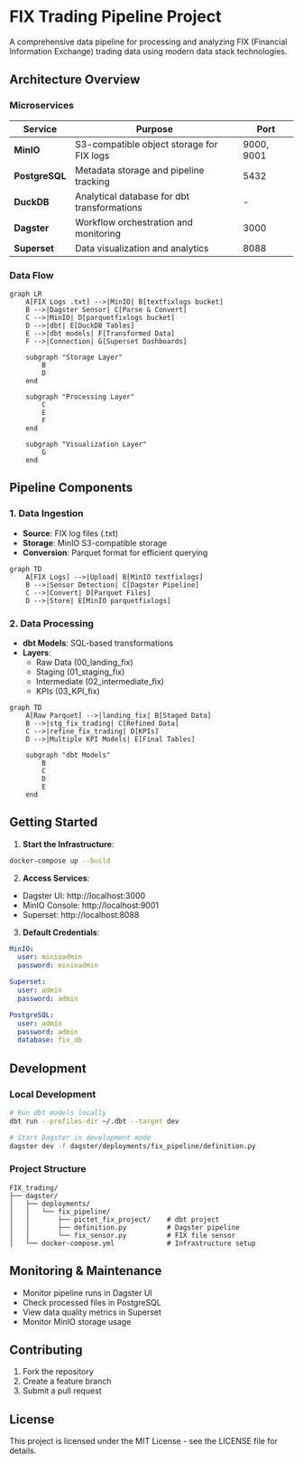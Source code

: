 # FIX Trading Pipeline Project

A comprehensive data pipeline for processing and analyzing FIX (Financial Information Exchange) trading data using modern data stack technologies.

## Architecture Overview

### Microservices

| Service | Purpose | Port |
|---------|---------|------|
| **MinIO** | S3-compatible object storage for FIX logs | 9000, 9001 |
| **PostgreSQL** | Metadata storage and pipeline tracking | 5432 |
| **DuckDB** | Analytical database for dbt transformations | - |
| **Dagster** | Workflow orchestration and monitoring | 3000 |
| **Superset** | Data visualization and analytics | 8088 |

### Data Flow

```mermaid
graph LR
    A[FIX Logs .txt] -->|MinIO| B[textfixlogs bucket]
    B -->|Dagster Sensor| C[Parse & Convert]
    C -->|MinIO| D[parquetfixlogs bucket]
    D -->|dbt| E[DuckDB Tables]
    E -->|dbt models| F[Transformed Data]
    F -->|Connection| G[Superset Dashboards]
    
    subgraph "Storage Layer"
        B
        D
    end
    
    subgraph "Processing Layer"
        C
        E
        F
    end
    
    subgraph "Visualization Layer"
        G
    end
```

## Pipeline Components

### 1. Data Ingestion
- **Source**: FIX log files (.txt)
- **Storage**: MinIO S3-compatible storage
- **Conversion**: Parquet format for efficient querying

```mermaid
graph TD
    A[FIX Logs] -->|Upload| B[MinIO textfixlogs]
    B -->|Sensor Detection| C[Dagster Pipeline]
    C -->|Convert| D[Parquet Files]
    D -->|Store| E[MinIO parquetfixlogs]
```

### 2. Data Processing
- **dbt Models**: SQL-based transformations
- **Layers**:
  - Raw Data (00_landing_fix)
  - Staging (01_staging_fix)
  - Intermediate (02_intermediate_fix)
  - KPIs (03_KPI_fix)

```mermaid
graph TD
    A[Raw Parquet] -->|landing_fix| B[Staged Data]
    B -->|stg_fix_trading| C[Refined Data]
    C -->|refine_fix_trading| D[KPIs]
    D -->|Multiple KPI Models| E[Final Tables]
    
    subgraph "dbt Models"
        B
        C
        D
        E
    end
```

## Getting Started

1. **Start the Infrastructure**:
```bash
docker-compose up --build
```

2. **Access Services**:
- Dagster UI: http://localhost:3000
- MinIO Console: http://localhost:9001
- Superset: http://localhost:8088

3. **Default Credentials**:
```yaml
MinIO:
  user: minioadmin
  password: minioadmin

Superset:
  user: admin
  password: admin

PostgreSQL:
  user: admin
  password: admin
  database: fix_db
```

## Development

### Local Development
```bash
# Run dbt models locally
dbt run --profiles-dir ~/.dbt --target dev

# Start Dagster in development mode
dagster dev -f dagster/deployments/fix_pipeline/definition.py
```

### Project Structure
```
FIX_trading/
├── dagster/
│   ├── deployments/
│   │   └── fix_pipeline/
│   │       ├── pictet_fix_project/    # dbt project
│   │       ├── definition.py          # Dagster pipeline
│   │       └── fix_sensor.py          # FIX file sensor
│   └── docker-compose.yml             # Infrastructure setup
```

## Monitoring & Maintenance

- Monitor pipeline runs in Dagster UI
- Check processed files in PostgreSQL
- View data quality metrics in Superset
- Monitor MinIO storage usage

## Contributing

1. Fork the repository
2. Create a feature branch
3. Submit a pull request

## License

This project is licensed under the MIT License - see the LICENSE file for details.